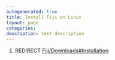 ```yaml
---
autogenerated: true
title: Install Fiji on Linux
layout: page
categories: 
description: test description
---
```


1.  REDIRECT [Fiji/Downloads\#Installation](Fiji_Downloads#Installation)
